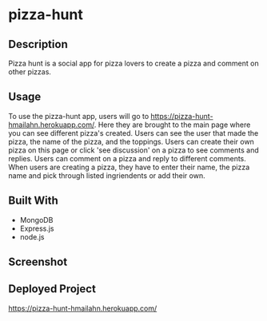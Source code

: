 # pizza-hunt

## Description
Pizza hunt is a social app for pizza lovers to create a pizza and comment on other pizzas. 

## Usage
To use the pizza-hunt app, users will go to https://pizza-hunt-hmailahn.herokuapp.com/. Here they are brought to the main page where you can see different pizza's created. Users can see the user that made the pizza, the name of the pizza, and the toppings. Users can create their own pizza on this page or click 'see discussion' on a pizza to see comments and replies. Users can comment on a pizza and reply to different comments. When users are creating a pizza, they have to enter their name, the pizza name and pick through listed ingriendents or add their own. 

## Built With
* MongoDB
* Express.js
* node.js

## Screenshot


## Deployed Project
https://pizza-hunt-hmailahn.herokuapp.com/

